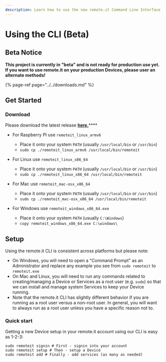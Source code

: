 ```yaml
---
description: Learn how to use the new remote.it Command Line Interface (CLI).
---
```


# Using the CLI \(Beta\)

## Beta Notice

**This project is currently in "beta" and is not ready for production use yet. If you want to use remote.it on your production Devices, please user an alternate methods!**

{% page-ref page="../../downloads.md" %}

## Get Started

### Download

Please download the latest release [**here.**](https://github.com/remoteit/cli/releases/latest)\*\*\*\*

* For Raspberry PI use `remoteit_linux_armv6`

  * Place it onto your system `PATH` \(usually `/usr/local/bin` or `/usr/bin`\)
  * `sudo cp ./remoteit_linux_armv6 /usr/local/bin/remoteit`

* For Linux use `remoteit_linux_x86_64`

  * Place it onto your system `PATH` \(usually `/usr/local/bin` or `/usr/bin`\)
  * `sudo cp ./remoteit_linux_x86_64 /usr/local/bin/remoteit`

* For Mac use `remoteit_mac-osx_x86_64`

  * Place it onto your system `PATH` \(usually `/usr/local/bin` or `/usr/bin`\)
  * `sudo cp ./remoteit_mac-osx_x86_64 /usr/local/bin/remoteit`

* For Windows use `remoteit_windows_x86_64.exe`
  * Place it onto your system `PATH` \(usually `C:\Windows`\)
  * `copy remoteit_windows_x86_64.exe C:\windows\`

## Setup

Using the remote.it CLI is consistent across platforms but please note:

* On Windows, you will need to open a "Command Prompt" as an Administrator and replace any example you see from `sudo remoteit` to `remoteit.exe` 
* On Mac and Linux, you will need to run any commands related to creating/managing a Device or Services as a root user \(e.g. `sudo`\) so that we can install and manage system Services to keep your Device running. 
* Note that the remote.it CLI has slightly different behavior if you are running as a root user versus a non-root user. In general, you will want to always run as a root user unless you have a specific reason not to.

### Quick start

Getting a new Device setup in your remote.it account using our CLI is easy as 1-2-3:

```text
sudo remoteit signin # First - signin into your account
sudo remoteit setup # Then - setup a Device
sudo remoteit add # Finally - add services (as many as needed)
```

